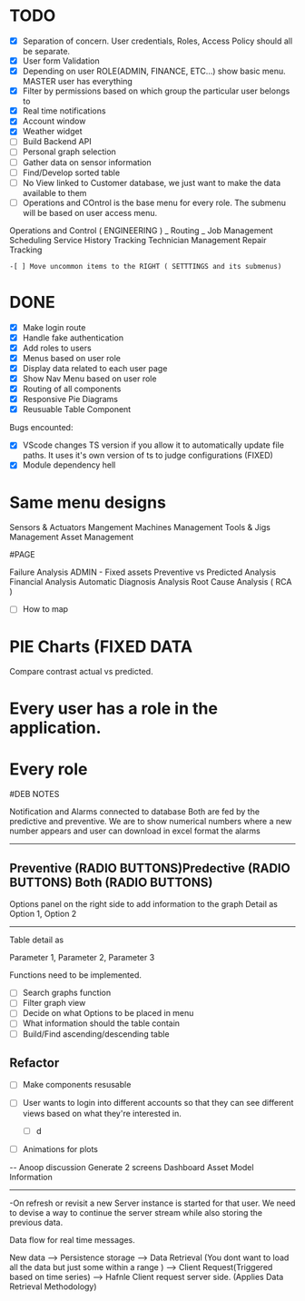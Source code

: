 # TODO

- [x] Separation of concern. User credentials, Roles, Access Policy should all be separate.
- [x] User form Validation
- [x] Depending on user ROLE(ADMIN, FINANCE, ETC...) show basic menu. MASTER user has everything
- [x] Filter by permissions based on which group the particular user belongs to
- [x] Real time notifications
- [x] Account window
- [x] Weather widget
- [ ] Build Backend API
- [ ] Personal graph selection
- [ ] Gather data on sensor information
- [ ] Find/Develop sorted table
- [ ] No View linked to Customer database, we just want to make the data available to them
- [ ] Operations and COntrol is the base menu for every role. The submenu will be based on user access menu.

Operations and Control ( ENGINEERING )
_ Routing
_ Job Management
Scheduling
Service History Tracking
Technician Management
Repair Tracking

    -[ ] Move uncommon items to the RIGHT ( SETTTINGS and its submenus)

# DONE

- [x] Make login route
- [x] Handle fake authentication
- [x] Add roles to users
- [x] Menus based on user role
- [x] Display data related to each user page
- [x] Show Nav Menu based on user role
- [x] Routing of all components
- [x] Responsive Pie Diagrams
- [x] Reusuable Table Component

Bugs encounted:

- [x] VScode changes TS version if you allow it to automatically update file paths. It uses it's own version of ts to judge configurations (FIXED)
- [x] Module dependency hell

# Same menu designs

Sensors & Actuators Mangement
Machines Management
Tools & Jigs Management
Asset Management

#PAGE

Failure Analysis
ADMIN - Fixed assets
Preventive vs Predicted Analysis
Financial Analysis
Automatic Diagnosis Analysis
Root Cause Analysis ( RCA )

- [ ] How to map

# PIE Charts (FIXED DATA

Compare contrast actual vs predicted.

# Every user has a role in the application.

# Every role

#DEB NOTES

Notification and Alarms connected to database Both are fed by the predictive and preventive.
We are to show numerical numbers where a new number appears and user can download in excel format the alarms

---

## Preventive (RADIO BUTTONS)Predective (RADIO BUTTONS) Both (RADIO BUTTONS)

Options panel on the right side to
add information to the graph
Detail as Option 1, Option 2

---

Table detail as

Parameter 1, Parameter 2, Parameter 3

Functions need to be implemented.

- [ ] Search graphs function
- [ ] Filter graph view
- [ ] Decide on what Options to be placed in menu
- [ ] What information should the table contain
- [ ] Build/Find ascending/descending table

## Refactor

- [ ] Make components resusable

- [ ] User wants to login into different accounts so that they can see different views based on what they're interested in.
  - [ ] d
- [ ] Animations for plots

-- Anoop discussion
Generate 2 screens
Dashboard
Asset Model Information

---

-On refresh or revisit a new Server instance is started for that user. We need to devise a way to continue the server stream while also storing the previous data.

Data flow for real time messages.

New data --> Persistence storage --> Data Retrieval (You dont want to load all the data but just some within a range ) --> Client Request(Triggered based on time series) --> Hafnle Client request server side. (Applies Data Retrieval Methodology)

